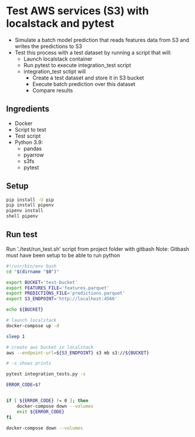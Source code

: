 # Test AWS services (S3) with localstack and pytest

- Simulate a batch model prediction that reads features data from S3 and writes the predictions to S3
- Test this process with a test dataset by running a script that will:
  - Launch localstack container
  - Run pytest to execute integration_test script
  - integration_test sctipt will
    - Create a test dataset and store it in S3 bucket
    - Execute batch prediction over this dataset
    - Compare results

## Ingredients

  - Docker
  - Script to test 
  - Test script
  - Python 3.9:
    - pandas
    - pyarrow
    - s3fs
    - pytest


## Setup
```bash
pip install -U pip
pip install pipenv
pipenv install
shell pipenv
```

## Run test

Run './test/run_test.sh' script from project folder with gitbash
Note: Gitbash must have been setup to be able to run python

```bash
#!/usr/bin/env bash
cd "$(dirname "$0")"

export BUCKET='test-bucket'
export FEATURES_FILE='features.parquet'
export PREDICTIONS_FILE='predictions.parquet'
export S3_ENDPOINT='http://localhost:4566'

echo ${BUCKET}

# launch localstack
docker-compose up -d

sleep 1

# create aws bucket in localstack
aws --endpoint-url=${S3_ENDPOINT} s3 mb s3://${BUCKET}

# -s shows prints

pytest integration_tests.py -s

ERROR_CODE=$?


if [ ${ERROR_CODE} != 0 ]; then
    docker-compose down --volumes
    exit ${ERROR_CODE}
fi

docker-compose down --volumes
```
